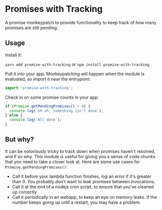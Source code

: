 # Promises with Tracking

A promise monkeypatch to provide functionality to keep track of how many promises are still pending.

## Usage

Install it:

`yarn add promise-with-tracking` or `npm install promise-with-tracking`


Pull it into your app. Monkeypatching will happen when the module is evaluated, so import it near the entrypoint.

```javascript
import 'promise-with-tracking';
```

Check in on some promise counts in your app:

```javascript
if (Promise.getPendingPromises() > 0) {
  console.log(`Uh oh, something isn't done`);
} else {
  console.log(`All done`);
}
```

## But why?

It can be notoriously tricky to track down when promises haven't resolved, and if so why. This module is useful for giving you a sense of code chunks that you need to take a closer look at. Here are some use cases for `Promise.getPendingPromises()`:
- Call it before your lambda function finishes, log an error if it's greater than 0. You probably don't want to leak promises between invocations.
- Call it at the end of a nodejs cron script, to ensure that you've cleaned up correctly
- Call it periodically in an webapp, to keep an eye on memory leaks. If the number keeps going up until a restart, you may have a problem.

